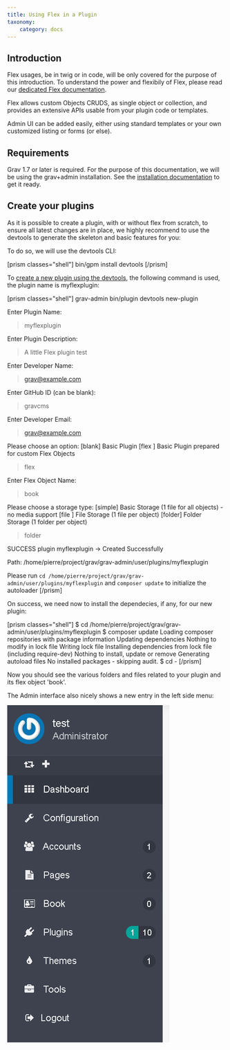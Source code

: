 ```yaml
---
title: Using Flex in a Plugin
taxonomy:
    category: docs
---
```


## Introduction

Flex usages, be in twig or in code, will be only covered for the purpose of this introduction. To understand the power and flexibily of Flex, please read our [dedicated Flex documentation](/advanced/flex).

Flex allows custom Objects CRUDS, as single object or collection, and provides an extensive APIs usable from your plugin code or templates.

Admin UI can be added easily, either using standard templates or your own customized listing or forms (or else).

## Requirements

Grav 1.7 or later is required. For the purpose of this documentation, we will be using the grav+admin installation. See the [installation documentation](/basics/installation) to get it ready.

## Create your plugins

As it is possible to create a plugin, with or without flex from scratch, to ensure all latest changes are in place, we highly recommend to use the devtools to generate the skeleton and basic features for you:

To do so, we will use the devtools CLI:

[prism classes="shell"]
bin/gpm install devtools
[/prism]

To [create a new plugin using the devtools](/plugins/plugin-tutorial), the following command is used, the plugin name is myflexplugin:

[prism classes="shell"]
 grav-admin bin/plugin devtools new-plugin

 Enter Plugin Name:
 > myflexplugin

 Enter Plugin Description:
 > A little Flex plugin test

 Enter Developer Name:
 > grav@example.com

 Enter GitHub ID (can be blank):
 > gravcms

 Enter Developer Email:
 > grav@example.com

 Please choose an option:
  [blank] Basic Plugin
  [flex ] Basic Plugin prepared for custom Flex Objects
 > flex

 Enter Flex Object Name:
 > book

 Please choose a storage type:
  [simple] Basic Storage (1 file for all objects) - no media support
  [file  ] File Storage (1 file per object)
  [folder] Folder Storage (1 folder per object)
 > folder


SUCCESS plugin myflexplugin -> Created Successfully

Path: /home/pierre/project/grav/grav-admin/user/plugins/myflexplugin

Please run `cd /home/pierre/project/grav/grav-admin/user/plugins/myflexplugin` and `composer update` to initialize the autoloader
[/prism]

On success, we need now to install the dependecies, if any, for our new plugin:


[prism classes="shell"]
$ cd /home/pierre/project/grav/grav-admin/user/plugins/myflexplugin
$ composer update
Loading composer repositories with package information
Updating dependencies
Nothing to modify in lock file
Writing lock file
Installing dependencies from lock file (including require-dev)
Nothing to install, update or remove
Generating autoload files
No installed packages - skipping audit.
$ cd -
[/prism]

Now you should see the various folders and files related to your plugin and its flex object 'book'.

The Admin interface also nicely shows a new entry in the left side menu:

![Admin book flex menu entry](admin_menu_book.png)

## 
